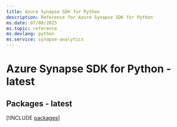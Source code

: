 ```yaml
---
title: Azure Synapse SDK for Python
description: Reference for Azure Synapse SDK for Python
ms.date: 07/08/2025
ms.topic: reference
ms.devlang: python
ms.service: synapse-analytics
---
```

# Azure Synapse SDK for Python - latest
## Packages - latest
[!INCLUDE [packages](synapse-index.md)]